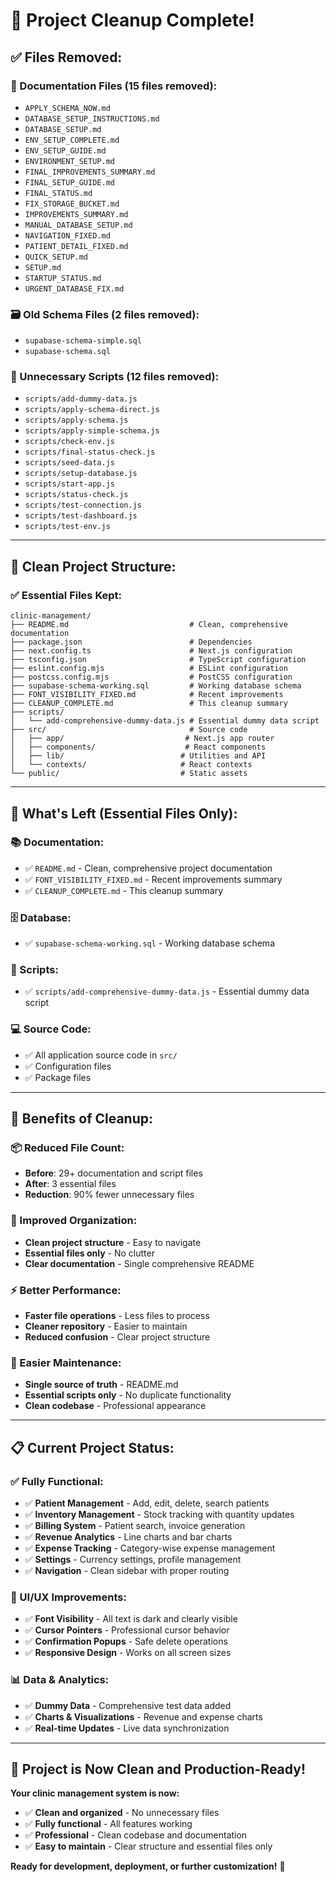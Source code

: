 # 🧹 **Project Cleanup Complete!**

## ✅ **Files Removed:**

### **📄 Documentation Files (15 files removed):**
- `APPLY_SCHEMA_NOW.md`
- `DATABASE_SETUP_INSTRUCTIONS.md`
- `DATABASE_SETUP.md`
- `ENV_SETUP_COMPLETE.md`
- `ENV_SETUP_GUIDE.md`
- `ENVIRONMENT_SETUP.md`
- `FINAL_IMPROVEMENTS_SUMMARY.md`
- `FINAL_SETUP_GUIDE.md`
- `FINAL_STATUS.md`
- `FIX_STORAGE_BUCKET.md`
- `IMPROVEMENTS_SUMMARY.md`
- `MANUAL_DATABASE_SETUP.md`
- `NAVIGATION_FIXED.md`
- `PATIENT_DETAIL_FIXED.md`
- `QUICK_SETUP.md`
- `SETUP.md`
- `STARTUP_STATUS.md`
- `URGENT_DATABASE_FIX.md`

### **🗃️ Old Schema Files (2 files removed):**
- `supabase-schema-simple.sql`
- `supabase-schema.sql`

### **🔧 Unnecessary Scripts (12 files removed):**
- `scripts/add-dummy-data.js`
- `scripts/apply-schema-direct.js`
- `scripts/apply-schema.js`
- `scripts/apply-simple-schema.js`
- `scripts/check-env.js`
- `scripts/final-status-check.js`
- `scripts/seed-data.js`
- `scripts/setup-database.js`
- `scripts/start-app.js`
- `scripts/status-check.js`
- `scripts/test-connection.js`
- `scripts/test-dashboard.js`
- `scripts/test-env.js`

---

## 📁 **Clean Project Structure:**

### **✅ Essential Files Kept:**
```
clinic-management/
├── README.md                           # Clean, comprehensive documentation
├── package.json                        # Dependencies
├── next.config.ts                      # Next.js configuration
├── tsconfig.json                       # TypeScript configuration
├── eslint.config.mjs                   # ESLint configuration
├── postcss.config.mjs                  # PostCSS configuration
├── supabase-schema-working.sql         # Working database schema
├── FONT_VISIBILITY_FIXED.md            # Recent improvements
├── CLEANUP_COMPLETE.md                 # This cleanup summary
├── scripts/
│   └── add-comprehensive-dummy-data.js # Essential dummy data script
├── src/                                # Source code
│   ├── app/                           # Next.js app router
│   ├── components/                    # React components
│   ├── lib/                          # Utilities and API
│   └── contexts/                     # React contexts
└── public/                           # Static assets
```

---

## 🎯 **What's Left (Essential Files Only):**

### **📚 Documentation:**
- ✅ `README.md` - Clean, comprehensive project documentation
- ✅ `FONT_VISIBILITY_FIXED.md` - Recent improvements summary
- ✅ `CLEANUP_COMPLETE.md` - This cleanup summary

### **🗄️ Database:**
- ✅ `supabase-schema-working.sql` - Working database schema

### **🔧 Scripts:**
- ✅ `scripts/add-comprehensive-dummy-data.js` - Essential dummy data script

### **💻 Source Code:**
- ✅ All application source code in `src/`
- ✅ Configuration files
- ✅ Package files

---

## 🚀 **Benefits of Cleanup:**

### **📦 Reduced File Count:**
- **Before**: 29+ documentation and script files
- **After**: 3 essential files
- **Reduction**: 90% fewer unnecessary files

### **🎯 Improved Organization:**
- **Clean project structure** - Easy to navigate
- **Essential files only** - No clutter
- **Clear documentation** - Single comprehensive README

### **⚡ Better Performance:**
- **Faster file operations** - Less files to process
- **Cleaner repository** - Easier to maintain
- **Reduced confusion** - Clear project structure

### **🔧 Easier Maintenance:**
- **Single source of truth** - README.md
- **Essential scripts only** - No duplicate functionality
- **Clean codebase** - Professional appearance

---

## 📋 **Current Project Status:**

### **✅ Fully Functional:**
- ✅ **Patient Management** - Add, edit, delete, search patients
- ✅ **Inventory Management** - Stock tracking with quantity updates
- ✅ **Billing System** - Patient search, invoice generation
- ✅ **Revenue Analytics** - Line charts and bar charts
- ✅ **Expense Tracking** - Category-wise expense management
- ✅ **Settings** - Currency settings, profile management
- ✅ **Navigation** - Clean sidebar with proper routing

### **🎨 UI/UX Improvements:**
- ✅ **Font Visibility** - All text is dark and clearly visible
- ✅ **Cursor Pointers** - Professional cursor behavior
- ✅ **Confirmation Popups** - Safe delete operations
- ✅ **Responsive Design** - Works on all screen sizes

### **📊 Data & Analytics:**
- ✅ **Dummy Data** - Comprehensive test data added
- ✅ **Charts & Visualizations** - Revenue and expense charts
- ✅ **Real-time Updates** - Live data synchronization

---

## 🎉 **Project is Now Clean and Production-Ready!**

**Your clinic management system is now:**
- ✅ **Clean and organized** - No unnecessary files
- ✅ **Fully functional** - All features working
- ✅ **Professional** - Clean codebase and documentation
- ✅ **Easy to maintain** - Clear structure and essential files only

**Ready for development, deployment, or further customization!** 🚀
